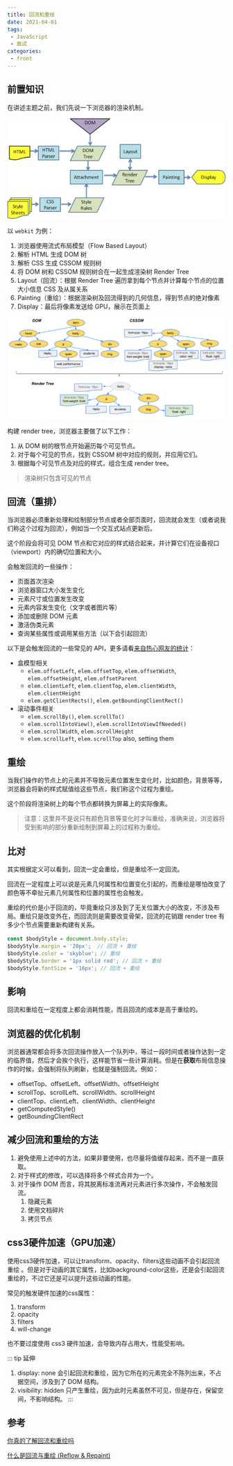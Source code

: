```yaml
---
title: 回流和重绘
date: 2021-04-01
tags:
 - JavaScript
 - 面试
categories:
 - front
---
```


## 前置知识

在讲述主题之前，我们先说一下浏览器的渲染机制。

![](../../imgs/layout_repaint.png)

以 `webkit` 为例：
1. 浏览器使用流式布局模型（Flow Based Layout）
2. 解析 HTML 生成 DOM 树
3. 解析 CSS 生成 CSSOM 规则树
4. 将 DOM 树和 CSSOM 规则树合在一起生成渲染树 Render Tree
5. Layout（回流）：根据 Render Tree 遍历拿到每个节点并计算每个节点的位置大小信息 CSS 及从属关系
6. Painting（重绘）：根据渲染树及回流得到的几何信息，得到节点的绝对像素
7. Display：最后将像素发送给 GPU，展示在页面上

![](../../imgs/render_tree.png)

构建 render tree，浏览器主要做了以下工作：
1. 从 DOM 树的根节点开始遍历每个可见节点。
2. 对于每个可见的节点，找到 CSSOM 树中对应的规则，并应用它们。
3. 根据每个可见节点及对应的样式，组合生成 render tree。

> 渲染树只包含可见的节点

## 回流（重排）

当浏览器必须重新处理和绘制部分节点或者全部页面时，回流就会发生（或者说我们称这个过程为回流），例如当一个交互式站点更新后。

这个阶段会将可见 DOM 节点和它对应的样式结合起来，并计算它们在设备视口（viewport）内的确切位置和大小。

会触发回流的一些操作：
- 页面首次渲染
- 浏览器窗口大小发生变化
- 元素尺寸或位置发生改变
- 元素内容发生变化（文字或者图片等）
- 添加或删除 DOM 元素
- 激活伪类元素
- 查询某些属性或调用某些方法（以下会引起回流）

以下是会触发回流的一些常见的 API，更多请看[来自热心网友的统计](https://gist.github.com/paulirish/5d52fb081b3570c81e3a)：
- 盒模型相关
  - `elem.offsetLeft`, `elem.offsetTop`, `elem.offsetWidth`, `elem.offsetHeight`, `elem.offsetParent`
  - `elem.clientLeft`, `elem.clientTop`, `elem.clientWidth`, `elem.clientHeight`
  - `elem.getClientRects()`, `elem.getBoundingClientRect()`
- 滚动事件相关
  - `elem.scrollBy()`, `elem.scrollTo()`
  - `elem.scrollIntoView()`, `elem.scrollIntoViewIfNeeded()`
  - `elem.scrollWidth`, `elem.scrollHeight`
  - `elem.scrollLeft`, `elem.scrollTop` also, setting them

## 重绘

当我们操作的节点上的元素并不导致元素位置发生变化时，比如颜色，背景等等，浏览器会将新的样式赋值给这些节点，我们称这个过程为重绘。

这个阶段将渲染树上的每个节点都转换为屏幕上的实际像素。

> 注意：这里并不是说只有颜色背景等变化时才叫重绘，准确来说，浏览器将受到影响的部分重新绘制到屏幕上的过程称为重绘。

## 比对

其实根据定义可以看到，回流一定会重绘，但是重绘不一定回流。

回流在一定程度上可以说是元素几何属性和位置变化引起的，而重绘是哪怕改变了颜色等不牵扯元素几何属性和位置的属性也会触发。

重绘的代价是小于回流的，毕竟重绘只涉及到了无关位置大小的改变，不涉及布局。重绘只是改变外在，而回流则是需要改变骨架，回流的花销跟 render tree 有多少个节点需要重新构建有关系。

```js
const $bodyStyle = document.body.style;
$bodyStyle.margin = '20px';  // 回流 + 重绘
$bodyStyle.color = 'skyblue'; // 重绘
$bodyStyle.border = '1px solid red'; // 回流 + 重绘
$bodyStyle.fontSize = '16px'; // 回流 + 重绘
```

## 影响

回流和重绘在一定程度上都会消耗性能，而且回流的成本是高于重绘的。

## 浏览器的优化机制

浏览器通常都会将多次回流操作放入一个队列中，等过一段时间或者操作达到一定的临界值，然后才会挨个执行，这样能节省一些计算消耗。但是在**获取**布局信息操作的时候，会强制将队列刷新，也就是强制回流。例如：

- offsetTop、offsetLeft、offsetWidth、offsetHeight
- scrollTop、scrollLeft、scrollWidth、scrollHeight
- clientTop、clientLeft、clientWidth、clientHeight
- getComputedStyle()
- getBoundingClientRect

## 减少回流和重绘的方法

1. 避免使用上述中的方法，如果非要使用，也尽量将值缓存起来，而不是一直获取。
2. 对于样式的修改，可以选择将多个样式合并为一个。
3. 对于操作 DOM 而言，将其脱离标准流再对元素进行多次操作，不会触发回流。
   1. 隐藏元素
   2. 使用文档碎片
   3. 拷贝节点

## css3硬件加速（GPU加速）

使用css3硬件加速，可以让transform、opacity、filters这些动画不会引起回流重绘 。但是对于动画的其它属性，比如background-color这些，还是会引起回流重绘的，不过它还是可以提升这些动画的性能。

常见的触发硬件加速的css属性：
1. transform
2. opacity
3. filters
4. will-change

也不要过度使用 css3 硬件加速，会导致内存占用大，性能受影响。

::: tip 延伸
1. display: none 会引起回流和重绘，因为它所在的元素完全不陈列出来，不占据空间，涉及到了 DOM 结构。
2. visibility: hidden 只产生重绘，因为此时元素虽然不可见，但是存在，保留空间，不影响结构。
:::
## 参考

[你真的了解回流和重绘吗](https://segmentfault.com/a/1190000017329980)

[什么是回流与重绘 (Reflow & Repaint)](https://www.ahwgs.cn/shenmeshihuiliuyuzhonghui-reflow-repaint.html)

